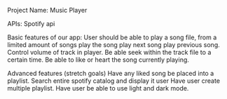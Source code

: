 Project Name: Music Player

APIs: Spotify api

Basic features of our app: 
User should be able to play a song file, from a limited amount of songs
play the song
play next song 
play previous song. 
Control volume of track in player.
Be able seek within the track file to a certain time.
Be able to like or heart the song currently playing.

Advanced features (stretch goals)
Have any liked song be placed into a playlist.
Search entire spotify catalog and display it user
Have user create multiple playlist.
Have user be able to use light and dark mode.


